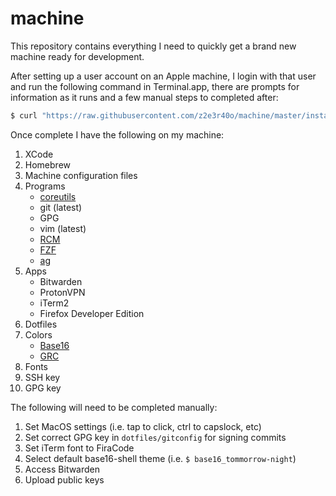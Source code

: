# machine

This repository contains everything I need to quickly get a brand new machine ready for development.

After setting up a user account on an Apple machine, I login with that user and run the following
command in Terminal.app, there are prompts for information as it runs and a few manual steps to completed after:

```zsh
$ curl "https://raw.githubusercontent.com/z2e3r40o/machine/master/install.sh" | zsh
```

Once complete I have the following on my machine:

1. XCode
2. Homebrew
3. Machine configuration files
4. Programs
    - [coreutils](https://www.gnu.org/software/coreutils/)
    - git (latest)
    - GPG
    - vim (latest)
    - [RCM](https://github.com/thoughtbot/rcm)
    - [FZF](https://github.com/junegunn/fzf)
    - [ag](https://github.com/ggreer/the_silver_searcher)
5. Apps
    - Bitwarden
    - ProtonVPN
    - iTerm2
    - Firefox Developer Edition
6. Dotfiles
7. Colors
    - [Base16](https://github.com/chriskempson/base16-shell)
    - [GRC](https://github.com/garabik/gr://github.com/garabik/grc)
8. Fonts
9. SSH key
10. GPG key

The following will need to be completed manually:

1. Set MacOS settings (i.e. tap to click, ctrl to capslock, etc)
2. Set correct GPG key in `dotfiles/gitconfig` for signing commits
3. Set iTerm font to FiraCode
4. Select default base16-shell theme (i.e. `$ base16_tommorrow-night`)
5. Access Bitwarden
6. Upload public keys
